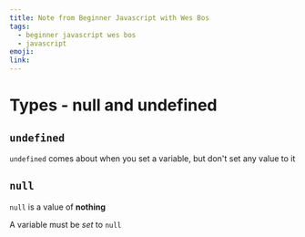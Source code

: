 ```yaml
---
title: Note from Beginner Javascript with Wes Bos
tags:
  - beginner javascript wes bos
  - javascript
emoji:
link:
---
```


# Types - null and undefined

## `undefined`

`undefined` comes about when you set a variable, but don't set any value to it

## `null`

`null` is a value of **nothing**

A variable must be _set_ to `null` 
